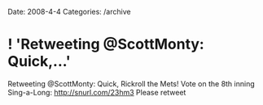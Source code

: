 Date: 2008-4-4
Categories: /archive

# ! 'Retweeting @ScottMonty: Quick,...'

Retweeting @ScottMonty: Quick, Rickroll the Mets! Vote on the 8th inning Sing-a-Long: http://snurl.com/23hm3 Please retweet
